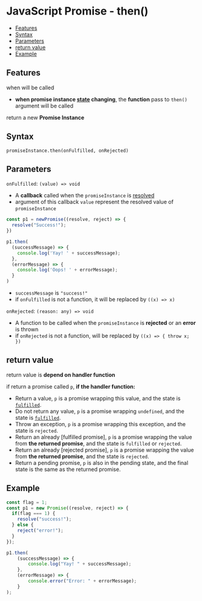 # JavaScript Promise - then()

* [Features](#features)
* [Syntax](#syntax)
* [Parameters](#parameters)
* [return value](#return-value)
* [Example](#example)

## Features

when will be called

- **when promise instance [state](javascript-promise-foundation.md#states-of-promise) changing**, the **function** pass to `then()` argument will be called

return a new **Promise Instance**

## Syntax

`promiseInstance.then(onFulfilled, onRejected)`

## Parameters

`onFulfilled`: `(value) => void`

- A **callback** called when the `promiseInstance` is [resolved](javascript-promise-foundation.md#states-of-promise)
- argument of this callback `value` represent the resolved value of `promiseInstance`

```js
const p1 = newPromise((resolve, reject) => {
  resolve("Success!");
})

p1.then(
  (successMessage) => {
    console.log('Yay! ' + successMessage);
  },
  (errorMessage) => {
    console.log('Oops! ' + errorMessage);
  }
)
```

- `successMessage` is `"success!"`
- if `onFulfilled` is not a function, it will be replaced by `((x) => x)`

`onRejected`: `(reason: any) => void`

- A function to be called when the `promiseInstance` is **rejected** or an **error** is thrown
- if `onRejected` is not a function, will be replaced by `((x) => { throw x; })`

## return value

return value is **depend on handler function**

if return a promise called `p`, **if the handler function:**

- Return a value, `p` is a promise wrapping this value, and the state is [`fulfilled`](javascript-promise-foundation.md#states-of-promise).
- Do not return any value, `p` is a promise wrapping `undefined`, and the state is [`fulfilled`](javascript-promise-foundation.md#states-of-promise).
- Throw an exception, `p` is a promise wrapping this exception, and the state is `rejected`.
- Return an already [fulfilled promise], `p` is a promise wrapping the value from **the returned promise**, and the state is `fulfilled` or `rejected`.
- Return an already [rejected promise], `p` is a promise wrapping the value from **the returned promise**, and the state is `rejected`.
- Return a pending promise, `p` is also in the pending state, and the final state is the same as the returned promise.

## Example

```js
const flag = 1;
const p1 = new Promise((resolve, reject) => {
  if(flag === 1) {
    resolve("success!");
  } else {
    reject("error!");
  }
});

p1.then(
    (successMessage) => {
        console.log("Yay! " + successMessage);
    },
    (errorMessage) => {
        console.error("Error: " + errorMessage);
    }
);
```


